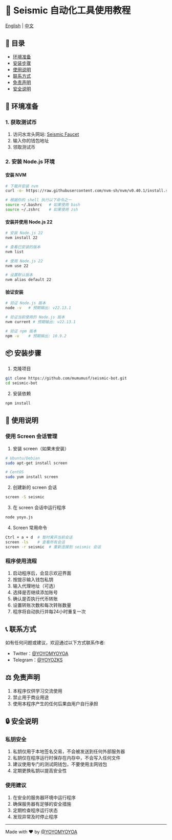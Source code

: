# 🚀 Seismic 自动化工具使用教程

[English](README_EN.md) | [中文](README.md)

## 📝 目录

- [环境准备](#环境准备)
- [安装步骤](#安装步骤)
- [使用说明](#使用说明)
- [联系方式](#联系方式)
- [免责声明](#免责声明)
- [安全说明](#安全说明)

## 🌟 环境准备

### 1. 获取测试币
1. 访问水龙头网站: [Seismic Faucet](https://faucet-2.seismicdev.net/)
2. 输入你的钱包地址
3. 领取测试币

### 2. 安装 Node.js 环境

#### 安装 NVM
```bash
# 下载并安装 nvm
curl -o- https://raw.githubusercontent.com/nvm-sh/nvm/v0.40.1/install.sh | bash

# 根据你的 shell 执行以下命令之一
source ~/.bashrc   # 如果使用 bash
source ~/.zshrc    # 如果使用 zsh
```

#### 安装并使用 Node.js 22
```bash
# 安装 Node.js 22
nvm install 22

# 查看已安装的版本
nvm list

# 使用 Node.js 22
nvm use 22

# 设置默认版本
nvm alias default 22
```

#### 验证安装
```bash
# 验证 Node.js 版本
node -v   # 预期输出: v22.13.1

# 验证当前使用的 Node.js 版本
nvm current # 预期输出: v22.13.1

# 验证 npm 版本
npm -v    # 预期输出: 10.9.2
```

## 📦 安装步骤

1. 克隆项目
```bash
git clone https://github.com/mumumusf/seismic-bot.git
cd seismic-bot
```

2. 安装依赖
```bash
npm install
```

## 🚀 使用说明

### 使用 Screen 会话管理

1. 安装 screen（如果未安装）
```bash
# Ubuntu/Debian
sudo apt-get install screen

# CentOS
sudo yum install screen
```

2. 创建新的 screen 会话
```bash
screen -S seismic
```

3. 在 screen 会话中运行程序
```bash
node yoyo.js
```

4. Screen 常用命令
```bash
Ctrl + a + d  # 暂时离开当前会话
screen -ls    # 查看所有会话
screen -r seismic  # 重新连接到 seismic 会话
```

### 程序使用流程

1. 启动程序后，会显示欢迎界面
2. 按提示输入钱包私钥
3. 输入代理地址（可选）
4. 选择是否继续添加账号
5. 确认是否执行代币转账
6. 设置转账次数和每次转账数量
7. 程序将自动执行并每24小时重复一次

## 📞 联系方式

如有任何问题或建议，欢迎通过以下方式联系作者:

- Twitter：[@YOYOMYOYOA](https://x.com/YOYOMYOYOA)
- Telegram：[@YOYOZKS](https://t.me/YOYOZKS)

## ⚖️ 免责声明

1. 本程序仅供学习交流使用
2. 禁止用于商业用途
3. 使用本程序产生的任何后果由用户自行承担

## 🔒 安全说明

### 私钥安全
1. 私钥仅用于本地签名交易，不会被发送到任何外部服务器
2. 私钥仅在程序运行时保存在内存中，不会写入任何文件
3. 建议使用专门的测试网钱包，不要使用主网钱包
4. 定期更换私钥以提高安全性

### 使用建议
1. 在安全的服务器环境中运行程序
2. 确保服务器有足够的安全措施
3. 定期检查程序运行状态
4. 发现异常及时停止程序

---
Made with ❤️ by [@YOYOMYOYOA](https://x.com/YOYOMYOYOA) 